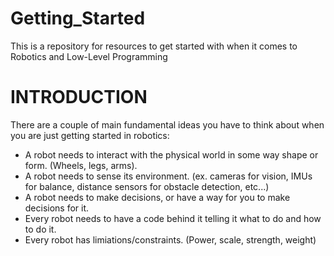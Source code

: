 # Getting_Started
This is a repository for resources to get started with when it comes to Robotics and Low-Level Programming

# INTRODUCTION
There are a couple of main fundamental ideas you have to think about when you are just getting started in robotics:
  - A robot needs to interact with the physical world in some way shape or form. (Wheels, legs, arms).
  - A robot needs to sense its environment. (ex. cameras for vision, IMUs for balance, distance sensors for obstacle detection, etc...)
  - A robot needs to make decisions, or have a way for you to make decisions for it. 
  - Every robot needs to have a code behind it telling it what to do and how to do it.
  - Every robot has limiations/constraints. (Power, scale, strength, weight)

